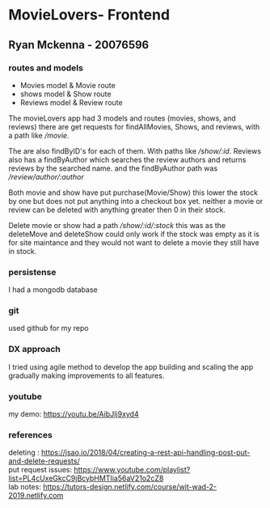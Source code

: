 # MovieLovers- Frontend

## Ryan Mckenna - 20076596

### routes and models
- Movies model & Movie route<br>
- shows model & Show route<br>
- Reviews model & Review route<br>

The movieLovers app had 3 models and routes (movies, shows, and reviews) there are get requests for  findAllMovies, Shows, and reviews, with a path like */movie*.<br>

The are also findByID's for each of them. With paths like */show/:id*. Reviews also has a findByAuthor which searches the review authors and returns reviews by the searched name.  and the findByAuthor path was */review/author/:author* <br>

Both movie and show have put purchase(Movie/Show) this lower the stock by one but does not put anything into a checkout box yet.
neither a movie or review can be deleted with anything greater then 0 in their stock.

Delete movie or show had a path */show/:id/:stock* this was as the deleteMove and deleteShow could only work if the stock was empty as it is for site maintance and they would not want to delete a movie they still have in stock.

### persistense
I had a mongodb database

### git
used github for my repo

### DX approach 
I tried using agile method to develop the app building and scaling the app gradually making improvements to all features.

### youtube
my demo: https://youtu.be/AibJIj9xyd4


### references

deleting : https://jsao.io/2018/04/creating-a-rest-api-handling-post-put-and-delete-requests/ <br>
put request issues: https://www.youtube.com/playlist?list=PL4cUxeGkcC9jBcybHMTIia56aV21o2cZ8 <br>
lab notes: https://tutors-design.netlify.com/course/wit-wad-2-2019.netlify.com <br>
